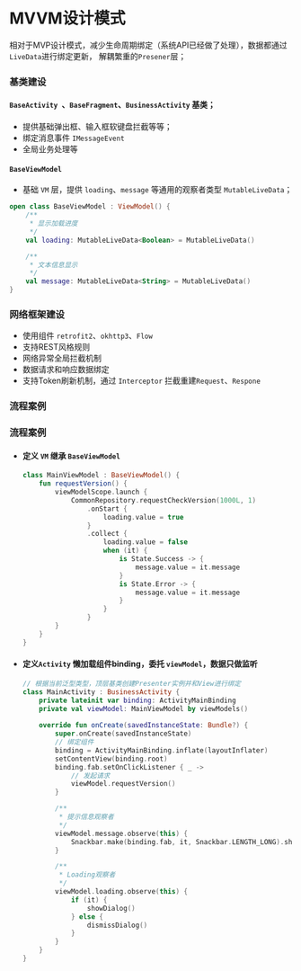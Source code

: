 # MVVM设计模式

相对于MVP设计模式，减少生命周期绑定（系统API已经做了处理），数据都通过`LiveData`进行绑定更新， 解耦繁重的`Presener`层；

### 基类建设

#### `BaseActivity `、`BaseFragment`、`BusinessActivity` 基类；

- 提供基础弹出框、输入框软键盘拦截等等；
- 绑定消息事件 `IMessageEvent`
- 全局业务处理等

#### `BaseViewModel` 

- 基础 `VM` 层，提供 `loading`、`message` 等通用的观察者类型 `MutableLiveData`；

```kotlin
open class BaseViewModel : ViewModel() {
    /**
     * 显示加载进度
     */
    val loading: MutableLiveData<Boolean> = MutableLiveData()

    /**
     * 文本信息显示
     */
    val message: MutableLiveData<String> = MutableLiveData()
}
```



### 网络框架建设

- 使用组件 `retrofit2`、`okhttp3`、`Flow`
- 支持REST风格规则
- 网络异常全局拦截机制
- 数据请求和响应数据绑定
- 支持Token刷新机制，通过 `Interceptor` 拦截重建`Request`、`Respone`



### 流程案例



### 流程案例

- #### 定义 `VM` 继承 `BaseViewModel`

  ```kotlin
  class MainViewModel : BaseViewModel() {
      fun requestVersion() {
          viewModelScope.launch {
              CommonRepository.requestCheckVersion(1000L, 1)
                  .onStart {
                      loading.value = true
                  }
                  .collect {
                      loading.value = false
                      when (it) {
                          is State.Success -> {
                              message.value = it.message
                          }
                          is State.Error -> {
                              message.value = it.message
                          }
                      }
                  }
          }
      }
  }
  ```

- #### 定义`Activity` 懒加载组件binding，委托 `viewModel`，数据只做监听

  ```kotlin
  // 根据当前泛型类型，顶层基类创建Presenter实例并和View进行绑定
  class MainActivity : BusinessActivity {
      private lateinit var binding: ActivityMainBinding
      private val viewModel: MainViewModel by viewModels()
      
      override fun onCreate(savedInstanceState: Bundle?) {
          super.onCreate(savedInstanceState)
          // 绑定组件
          binding = ActivityMainBinding.inflate(layoutInflater)
          setContentView(binding.root)
          binding.fab.setOnClickListener { _ ->
              // 发起请求
              viewModel.requestVersion()
          }
  
          /**
           * 提示信息观察者
           */
          viewModel.message.observe(this) {
              Snackbar.make(binding.fab, it, Snackbar.LENGTH_LONG).show()
          }
  
          /**
           * Loading观察者
           */
          viewModel.loading.observe(this) {
              if (it) {
                  showDialog()
              } else {
                  dismissDialog()
              }
          }
      }
  }
  ```
  
  



